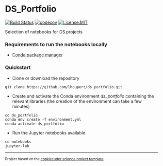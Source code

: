 DS_Portfolio
==============================
[![Build Status](https://travis-ci.com/lhoupert/ds_portfolio.svg?branch=master)](https://travis-ci.com/lhoupert/ds_portfolio)
[![codecov](https://codecov.io/gh/lhoupert/ds_portfolio/branch/master/graph/badge.svg)](https://codecov.io/gh/lhoupert/ds_portfolio)
[![License:MIT](https://img.shields.io/badge/License-MIT-lightgray.svg?style=flt-square)](https://opensource.org/licenses/MIT)

Selection of notebooks for DS projects


### Requirements to run the notebooks locally
 - [Conda package manager](https://conda.io/en/latest/)



### Quickstart


- Clone or download the repository

```
git clone https://github.com/lhoupert/ds_portfolio.git
```

- Create and activate the Conda environment *ds\_portfolio* containing the relevant libraries (the creation of the environment can take a few minutes)

```
cd ds_portfolio
conda env create -f environment.yml
conda activate ds_portfolio
```

- Run the Jupyter notebooks available

```
cd notebooks
jupyter-lab
```
--------

<p><small>Project based on the <a target="_blank" href="https://github.com/lhoupert/cookiecutter-science-project">cookiecutter science project template</a>.</small></p>
